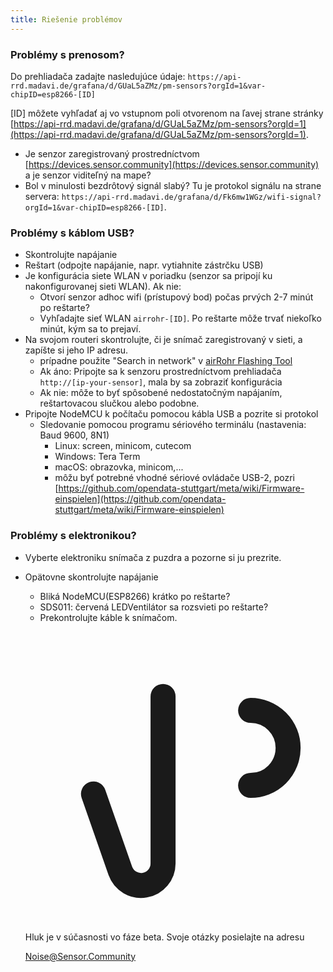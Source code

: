 ```yaml
---
title: Riešenie problémov
---
```


### Problémy s prenosom?
Do prehliadača zadajte nasledujúce údaje:
`https://api-rrd.madavi.de/grafana/d/GUaL5aZMz/pm-sensors?orgId=1&var-chipID=esp8266-[ID]`

[ID] môžete vyhľadať aj vo vstupnom poli otvorenom na ľavej strane stránky [https://api-rrd.madavi.de/grafana/d/GUaL5aZMz/pm-sensors?orgId=1](https://api-rrd.madavi.de/grafana/d/GUaL5aZMz/pm-sensors?orgId=1).

* Je senzor zaregistrovaný prostredníctvom [https://devices.sensor.community](https://devices.sensor.community) a je senzor viditeľný na mape?
* Bol v minulosti bezdrôtový signál slabý?
  Tu je protokol signálu na strane servera: `https://api-rrd.madavi.de/grafana/d/Fk6mw1WGz/wifi-signal?orgId=1&var-chipID=esp8266-[ID]`.

### Problémy s káblom USB?
* Skontrolujte napájanie
* Reštart (odpojte napájanie, napr. vytiahnite zástrčku USB)
* Je konfigurácia siete WLAN v poriadku (senzor sa pripojí ku nakonfigurovanej sieti WLAN). Ak nie:
  * Otvorí senzor adhoc wifi (prístupový bod) počas prvých 2-7 minút po reštarte?
  * Vyhľadajte sieť WLAN `airrohr-[ID]`. Po reštarte môže trvať niekoľko minút, kým sa to prejaví.
* Na svojom routeri skontrolujte, či je snímač zaregistrovaný v sieti, a zapíšte si jeho IP adresu.
  * prípadne použite "Search in network" v [airRohr Flashing Tool](https://github.com/opendata-stuttgart/airrohr-firmware-flasher/)
  * Ak áno: Pripojte sa k senzoru prostredníctvom prehliadača `http://[ip-your-sensor]`, mala by sa zobraziť konfigurácia
  * Ak nie: môže to byť spôsobené nedostatočným napájaním, reštartovacou slučkou alebo podobne.
* Pripojte NodeMCU k počítaču pomocou kábla USB a pozrite si protokol
  * Sledovanie pomocou programu sériového terminálu (nastavenia: Baud 9600, 8N1)
    * Linux: screen, minicom, cutecom
    * Windows: Tera Term
    * macOS: obrazovka, minicom,...
    * môžu byť potrebné vhodné sériové ovládače USB-2, pozri [https://github.com/opendata-stuttgart/meta/wiki/Firmware-einspielen](https://github.com/opendata-stuttgart/meta/wiki/Firmware-einspielen)


### Problémy s elektronikou?
* Vyberte elektroniku snímača z puzdra a pozorne si ju prezrite.
* Opätovne skontrolujte napájanie
    * Bliká NodeMCU(ESP8266) krátko po reštarte?
    * SDS011: červená LEDVentilátor sa rozsvieti po reštarte?
    * Prekontrolujte káble k snímačom.

  <div class="max-w-screen-xl mx-auto pt-5">
      <div class="p-2 rounded-lg bg-indigo-100 shadow-lg sm:p-3">
      <div class="flex items-center">
            <span class="p-2 rounded-lg bg-indigo-500">
              <svg class="h-8 w-8 text-white" fill="none" viewBox="0 0 24 24" stroke="currentColor">
                <path stroke-linecap="round" stroke-linejoin="round" stroke-width="2" d="M11 5.882V19.24a1.76 1.76 0 01-3.417.592l-2.147-6.15M18 13a3 3 0 100-6M5. 436 13.683A4.001 4.001 0 017 6h1.832c4.1 0 7.625-1.234 9.168-3v14c-1.543-1.766-5.067-3-9.168-3H7a3.988 3.988 0 01-1.564-.317z" >
              <svg>
            <span>
        <div class="flex flex-wrap">
          <div class="flex-wrap flex">
            <p class="pt-1 text-indigo-700 font-medium">
                Hluk je v súčasnosti vo fáze beta. Svoje otázky posielajte na adresu<p>
          <a href="mailto:Noise@Sensor.Community" class="ml-1 font-medium underline text-white hover:text-amber-600">
                  Noise@Sensor.Community<a>
          <div>
           <div>
      <div>
    <div>
  <div>
